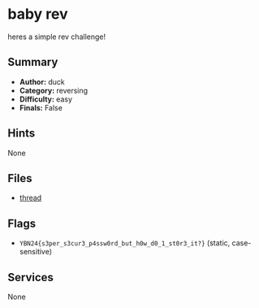 # baby rev
heres a simple rev challenge!

## Summary
- **Author:** duck
- **Category:** reversing
- **Difficulty:** easy
- **Finals:** False

## Hints
None

## Files
- [thread](<dist/thread>)

## Flags
- `YBN24{s3per_s3cur3_p4ssw0rd_but_h0w_d0_1_st0r3_it?}` (static, case-sensitive)

## Services
None
